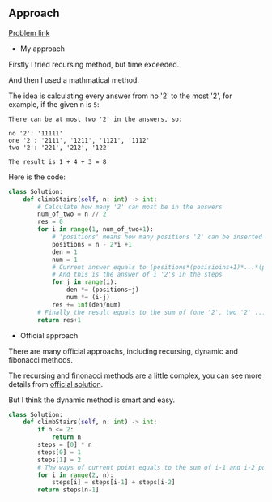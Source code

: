 ## Approach

[Problem link](https://leetcode.com/problems/climbing-stairs/)

- My approach

Firstly I tried recursing method, but time exceeded.

And then I used a mathmatical method.

The idea is calculating every answer from no '2' to the most '2', for example, if the given n is `5`:
```
There can be at most two '2' in the answers, so:

no '2': '11111'
one '2': '2111', '1211', '1121', '1112'
two '2': '221', '212', '122'

The result is 1 + 4 + 3 = 8 
```

Here is the code:
```python
class Solution:
    def climbStairs(self, n: int) -> int:
        # Calculate how many '2' can most be in the answers
        num_of_two = n // 2
        res = 0
        for i in range(1, num_of_two+1):
            # 'positions' means how many positions '2' can be inserted in '1's
            positions = n - 2*i +1
            den = 1
            num = 1
            # Current answer equals to (positions*(posisioins+1)*...*(positions+i-1) / i*(i-1)*...*1)
            # And this is the answer of i '2's in the steps
            for j in range(i):
                den *= (positions+j)
                num *= (i-j)
            res += int(den/num)
        # Finally the result equals to the sum of (one '2', two '2' ... until num_of_two '2') plus no '2', which has only on asnwer
        return res+1
```

- Official approach

There are many official approachs, including recursing, dynamic and fibonacci methods.

The recursing and finonacci methods are a little complex, 
you can see more details from [official solution](https://leetcode.com/problems/climbing-stairs/solution/).

But I think the dynamic method is smart and easy.
```python
class Solution:
    def climbStairs(self, n: int) -> int:
        if n <= 2:
            return n
        steps = [0] * n
        steps[0] = 1
        steps[1] = 2
        # Thw ways of current point equals to the sum of i-1 and i-2 point
        for i in range(2, n):
            steps[i] = steps[i-1] + steps[i-2]
        return steps[n-1]
```

